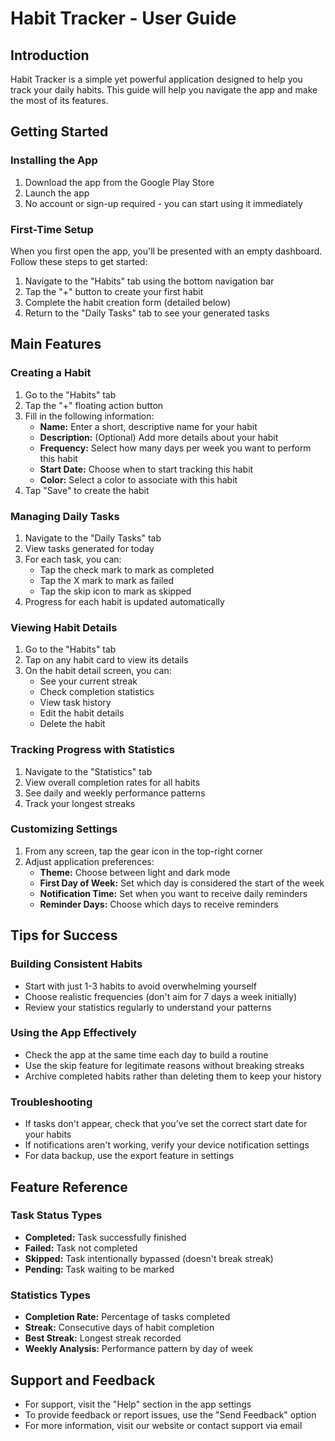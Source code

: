# Habit Tracker - User Guide

## Introduction
Habit Tracker is a simple yet powerful application designed to help you track your daily habits. This guide will help you navigate the app and make the most of its features.

## Getting Started

### Installing the App
1. Download the app from the Google Play Store
2. Launch the app
3. No account or sign-up required - you can start using it immediately

### First-Time Setup
When you first open the app, you'll be presented with an empty dashboard. Follow these steps to get started:

1. Navigate to the "Habits" tab using the bottom navigation bar
2. Tap the "+" button to create your first habit
3. Complete the habit creation form (detailed below)
4. Return to the "Daily Tasks" tab to see your generated tasks

## Main Features

### Creating a Habit
1. Go to the "Habits" tab
2. Tap the "+" floating action button
3. Fill in the following information:
   - **Name:** Enter a short, descriptive name for your habit
   - **Description:** (Optional) Add more details about your habit
   - **Frequency:** Select how many days per week you want to perform this habit
   - **Start Date:** Choose when to start tracking this habit
   - **Color:** Select a color to associate with this habit
4. Tap "Save" to create the habit

### Managing Daily Tasks
1. Navigate to the "Daily Tasks" tab
2. View tasks generated for today
3. For each task, you can:
   - Tap the check mark to mark as completed
   - Tap the X mark to mark as failed
   - Tap the skip icon to mark as skipped
4. Progress for each habit is updated automatically

### Viewing Habit Details
1. Go to the "Habits" tab
2. Tap on any habit card to view its details
3. On the habit detail screen, you can:
   - See your current streak
   - Check completion statistics
   - View task history
   - Edit the habit details
   - Delete the habit

### Tracking Progress with Statistics
1. Navigate to the "Statistics" tab
2. View overall completion rates for all habits
3. See daily and weekly performance patterns
4. Track your longest streaks

### Customizing Settings
1. From any screen, tap the gear icon in the top-right corner
2. Adjust application preferences:
   - **Theme:** Choose between light and dark mode
   - **First Day of Week:** Set which day is considered the start of the week
   - **Notification Time:** Set when you want to receive daily reminders
   - **Reminder Days:** Choose which days to receive reminders

## Tips for Success

### Building Consistent Habits
- Start with just 1-3 habits to avoid overwhelming yourself
- Choose realistic frequencies (don't aim for 7 days a week initially)
- Review your statistics regularly to understand your patterns

### Using the App Effectively
- Check the app at the same time each day to build a routine
- Use the skip feature for legitimate reasons without breaking streaks
- Archive completed habits rather than deleting them to keep your history

### Troubleshooting
- If tasks don't appear, check that you've set the correct start date for your habits
- If notifications aren't working, verify your device notification settings
- For data backup, use the export feature in settings

## Feature Reference

### Task Status Types
- **Completed:** Task successfully finished
- **Failed:** Task not completed
- **Skipped:** Task intentionally bypassed (doesn't break streak)
- **Pending:** Task waiting to be marked

### Statistics Types
- **Completion Rate:** Percentage of tasks completed
- **Streak:** Consecutive days of habit completion
- **Best Streak:** Longest streak recorded
- **Weekly Analysis:** Performance pattern by day of week

## Support and Feedback
- For support, visit the "Help" section in the app settings
- To provide feedback or report issues, use the "Send Feedback" option
- For more information, visit our website or contact support via email 